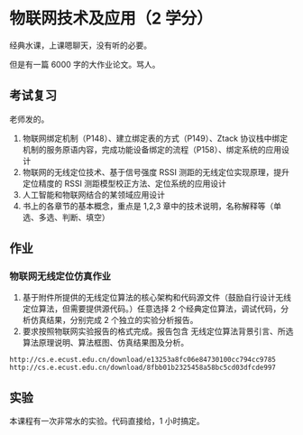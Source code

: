 # 物联网技术及应用（2 学分）

经典水课，上课嗯聊天，没有听的必要。

但是有一篇 6000 字的大作业论文。骂人。

## 考试复习

老师发的。

1. 物联网绑定机制（P148）、建立绑定表的方式（P149）、Ztack 协议栈中绑定机制的服务原语内容，完成功能设备绑定的流程（P158）、绑定系统的应用设计
2. 物联网的无线定位技术、基于信号强度 RSSI 测距的无线定位实现原理，提升定位精度的 RSSI 测距模型校正方法、定位系统的应用设计
3. 人工智能和物联网结合的某领域应用设计
4. 书上的各章节的基本概念，重点是 1,2,3 章中的技术说明，名称解释等（单选、多选、判断、填空）

## 作业

### 物联网无线定位仿真作业

1. 基于附件所提供的无线定位算法的核心架构和代码源文件（鼓励自行设计无线定位算法，但需要提供源代码。）任意选择 2 个经典定位算法，调试代码，分析仿真结果，分别完成 2 个独立的实验分析报告。
2. 要求按照物联网实验报告的格式完成。报告包含 无线定位算法背景引言、所选算法原理说明、算法框图、仿真结果图及分析。

```
http://cs.e.ecust.edu.cn/download/e13253a8fc06e84730100cc794cc9785
http://cs.e.ecust.edu.cn/download/8fbb01b2325458a58bc5cd03dfcde997
```

## 实验

本课程有一次非常水的实验。代码直接给，1 小时搞定。
